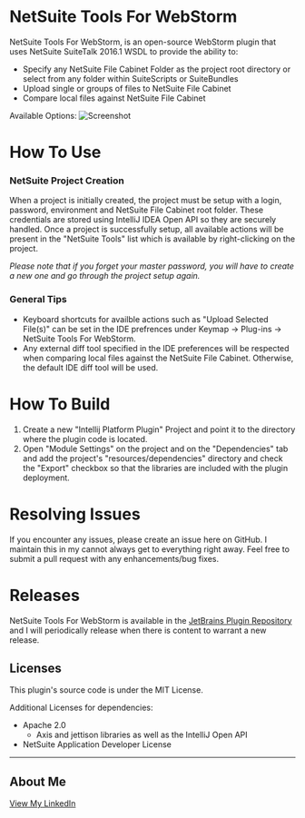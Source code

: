 # NetSuite Tools For WebStorm
NetSuite Tools For WebStorm, is an open-source WebStorm plugin that uses NetSuite SuiteTalk 2016.1 WSDL to provide the ability to:
  - Specify any NetSuite File Cabinet Folder as the project root directory or select from any folder within SuiteScripts or SuiteBundles
  - Upload single or groups of files to NetSuite File Cabinet
  - Compare local files against NetSuite File Cabinet

Available Options:
![Screenshot](https://plugins.jetbrains.com/files/8305/screenshot_15807.png)

# How To Use
### NetSuite Project Creation
When a project is initially created, the project must be setup with a login, password, environment and NetSuite File Cabinet root folder. These credentials are stored using IntelliJ IDEA Open API so they are securely handled. Once a project is successfully setup, all available actions will be present in the "NetSuite Tools" list which is available by right-clicking on the project.

*Please note that if you forget your master password, you will have to create a new one and go through the project setup again.*

### General Tips
- Keyboard shortcuts for availble actions such as "Upload Selected File(s)" can be set in the IDE prefrences under Keymap -> Plug-ins -> NetSuite Tools For WebStorm.
- Any external diff tool specified in the IDE preferences will be respected when comparing local files against the NetSuite File Cabinet. Otherwise, the default IDE diff tool will be used.

# How To Build
1. Create a new "Intellij Platform Plugin" Project and point it to the directory where the plugin code is located.
2. Open "Module Settings" on the project and on the "Dependencies" tab and add the project's "resources/dependencies" directory and check the "Export" checkbox so that the libraries are included with the plugin deployment.

# Resolving Issues
If you encounter any issues, please create an issue here on GitHub. I maintain this in my cannot always get to everything right away. Feel free to submit a pull request with any enhancements/bug fixes.

# Releases
NetSuite Tools For WebStorm is available in the [JetBrains Plugin Repository](https://plugins.jetbrains.com/plugin/8305?pr=idea) and I will periodically release when there is content to warrant a new release.

Licenses
----
This plugin's source code is under the MIT License.

Additional Licenses for dependencies:
   * Apache 2.0
      * Axis and jettison libraries as well as the IntelliJ Open API
   * NetSuite Application Developer License

----

About Me
----
[View My LinkedIn](https://www.linkedin.com/pub/chris-reece/118/853/424)